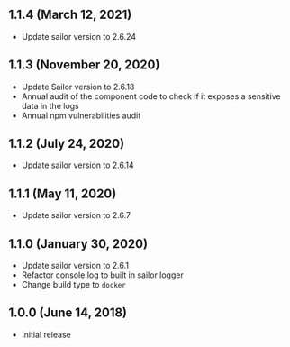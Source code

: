  ## 1.1.4 (March 12, 2021)
 
  * Update sailor version to 2.6.24

 ## 1.1.3 (November 20, 2020)

  * Update Sailor version to 2.6.18
  * Annual audit of the component code to check if it exposes a sensitive data in the logs
  * Annual npm vulnerabilities audit

 ## 1.1.2 (July 24, 2020)
 
  * Update sailor version to 2.6.14
 
 ## 1.1.1 (May 11, 2020)

 * Update sailor version to 2.6.7
 
 ## 1.1.0 (January 30, 2020)

 * Update sailor version to 2.6.1
 * Refactor console.log to built in sailor logger
 * Change build type to `docker`

 ## 1.0.0 (June 14, 2018)

 * Initial release
